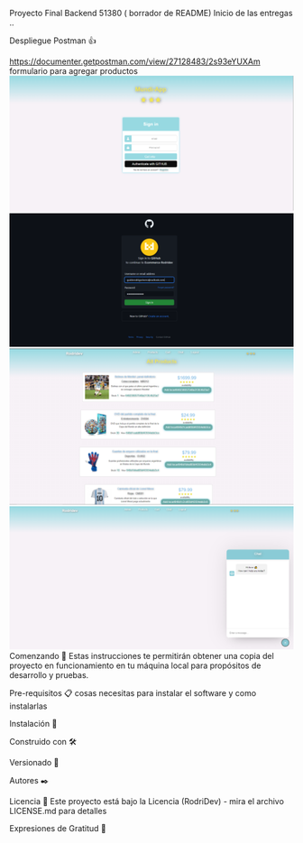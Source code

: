  Proyecto Final Backend 51380 ( borrador  de README)
Inicio de las entregas ..

Despliegue Postman 👍

https://documenter.getpostman.com/view/27128483/2s93eYUXAm
formulario para agregar productos
![](src/public/thumbnails/loginecommerce.png) 
![](src/public/thumbnails/autenticateecommerce.png)
![](src/public/thumbnails/productsecommerce.png)
![](src/public/thumbnails/chatecommerce.png)
Comenzando 🚀
Estas instrucciones te permitirán obtener una copia del proyecto en funcionamiento en tu máquina local para propósitos de desarrollo y pruebas.


Pre-requisitos 📋
cosas necesitas para instalar el software y como instalarlas


Instalación 🔧





Construido con 🛠️




Versionado 📌


Autores ✒️


Licencia 📄
Este proyecto está bajo la Licencia (RodriDev) - mira el archivo LICENSE.md para detalles

Expresiones de Gratitud 🎁

